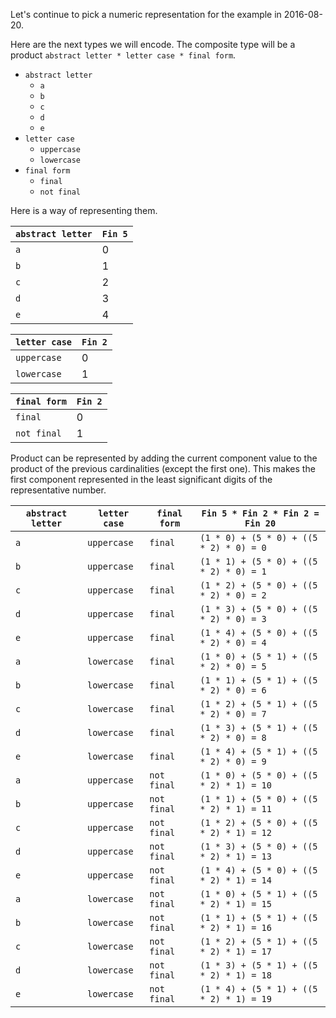 Let's continue to pick a numeric representation for the example in 2016-08-20.

Here are the next types we will encode. The composite type will be a product `abstract letter * letter case * final form`.

* `abstract letter`
  * `a`
  * `b`
  * `c`
  * `d`
  * `e`
* `letter case`
  * `uppercase`
  * `lowercase`
* `final form`
  * `final`
  * `not final`

Here is a way of representing them.

| `abstract letter` | `Fin 5` |
| --- | --- |
| `a` | 0 |
| `b` | 1 |
| `c` | 2 |
| `d` | 3 |
| `e` | 4 |

| `letter case` | `Fin 2` |
| --- | --- |
| `uppercase` | 0 |
| `lowercase` | 1 |

| `final form` | `Fin 2` |
| --- | --- |
| `final` | 0 |
| `not final` | 1 |

Product can be represented by adding the current component value to the product of the previous cardinalities (except the first one). This makes the first component represented in the least significant digits of the representative number.

| `abstract letter` | `letter case` | `final form` | `Fin 5 * Fin 2 * Fin 2 = Fin 20` |
| --- | --- | --- | --- |
| `a` | `uppercase` | `final` | `(1 * 0) + (5 * 0) + ((5 * 2) * 0) = 0` |
| `b` | `uppercase` | `final` | `(1 * 1) + (5 * 0) + ((5 * 2) * 0) = 1` |
| `c` | `uppercase` | `final` | `(1 * 2) + (5 * 0) + ((5 * 2) * 0) = 2` |
| `d` | `uppercase` | `final` | `(1 * 3) + (5 * 0) + ((5 * 2) * 0) = 3` |
| `e` | `uppercase` | `final` | `(1 * 4) + (5 * 0) + ((5 * 2) * 0) = 4` |
| `a` | `lowercase` | `final` | `(1 * 0) + (5 * 1) + ((5 * 2) * 0) = 5` |
| `b` | `lowercase` | `final` | `(1 * 1) + (5 * 1) + ((5 * 2) * 0) = 6` |
| `c` | `lowercase` | `final` | `(1 * 2) + (5 * 1) + ((5 * 2) * 0) = 7` |
| `d` | `lowercase` | `final` | `(1 * 3) + (5 * 1) + ((5 * 2) * 0) = 8` |
| `e` | `lowercase` | `final` | `(1 * 4) + (5 * 1) + ((5 * 2) * 0) = 9` |
| `a` | `uppercase` | `not final` | `(1 * 0) + (5 * 0) + ((5 * 2) * 1) = 10` |
| `b` | `uppercase` | `not final` | `(1 * 1) + (5 * 0) + ((5 * 2) * 1) = 11` |
| `c` | `uppercase` | `not final` | `(1 * 2) + (5 * 0) + ((5 * 2) * 1) = 12` |
| `d` | `uppercase` | `not final` | `(1 * 3) + (5 * 0) + ((5 * 2) * 1) = 13` |
| `e` | `uppercase` | `not final` | `(1 * 4) + (5 * 0) + ((5 * 2) * 1) = 14` |
| `a` | `lowercase` | `not final` | `(1 * 0) + (5 * 1) + ((5 * 2) * 1) = 15` |
| `b` | `lowercase` | `not final` | `(1 * 1) + (5 * 1) + ((5 * 2) * 1) = 16` |
| `c` | `lowercase` | `not final` | `(1 * 2) + (5 * 1) + ((5 * 2) * 1) = 17` |
| `d` | `lowercase` | `not final` | `(1 * 3) + (5 * 1) + ((5 * 2) * 1) = 18` |
| `e` | `lowercase` | `not final` | `(1 * 4) + (5 * 1) + ((5 * 2) * 1) = 19` |
